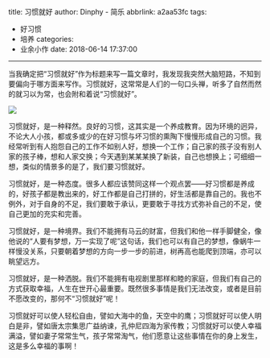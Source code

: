 title: 习惯就好
author: Dinphy - 简乐
abbrlink: a2aa53fc
tags:
  - 好习惯
  - 培养
categories:
  - 业余小作
date: 2018-06-14 17:37:00
---
当我确定把“习惯就好”作为标题来写一篇文章时，我发现我突然大脑短路，不知到要偏向于哪方面来写作。习惯就好，这常常是人们的一句口头禅，听多了自然而然的就习以为常，也会附和着说“习惯就好”。

![](https://timgsa.baidu.com/timg?image&quality=80&size=b9999_10000&sec=1529038374129&di=e198c4d6a7f01637a16148b75568e3c0&imgtype=0&src=http%3A%2F%2Fphotocdn.sohu.com%2F20151120%2Fmp43005343_1447984039595_2_th.jpeg)

习惯就好，是一种释然。良好的习惯，这其实是一个养成教育。因为环境的迥异，不论大人小孩，都或多或少的在好习惯与坏习惯的熏陶下慢慢形成自己的习惯。我经常听到有人抱怨自己的工作不如别人好，想换一个工作；自己家的孩子没有别人家的孩子棒，想和人家交换；今天遇到某某某换了新装，自己也想换上；可细细一想，类似的情景多的是了，我们要习惯就好。

习惯就好，是一种态度。很多人都应该赞同这样一个观点罢——好习惯都是养成的，好孩子都是教出来的，好工作都是自己打拼的，好生活都是靠自己的。我也不例外，对于自身的不足，我们要敢于承认，更要敢于寻找方式弥补自己的不足，使自己更加的充实和完善。

习惯就好，是一种境界。我们不能拥有马云的财富，但我们和他一样手脚健全，像他说的“人要有梦想，万一实现了呢”这句话，我们也可以有自己的梦想，像蜗牛一样慢没关系，只要朝着梦想的方向一步一步的前进，树再高也能爬到顶端，亦可以眺望远方。

习惯就好，是一种洒脱。我们不能拥有电视剧里那样和睦的家庭，但我们有自己的方式获取幸福，人生在世开心最重要。既然很多事情是我们无法改变，或者是目前不愿改变的，那何不“习惯就好”呢！

习惯就好可以使人轻松自由，譬如大海中的鱼，天空中的鹰；习惯就好可以使人明白是非，譬如唐太宗集思广益纳谏，孔仲尼四海为家传教；习惯就好可以使人幸福满溢，譬如妻子常常生气，孩子常常淘气，他们愿意让这些事情在你的身上发生，这是多么幸福的事啊！